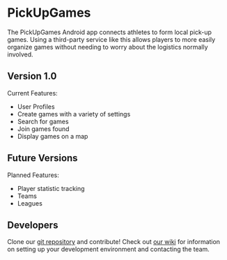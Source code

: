 # PickUpGames

The PickUpGames Android app connects athletes to form local pick-up games. Using a third-party service like this allows players to more easily organize games without needing to worry about the logistics normally involved.

## Version 1.0

Current Features:

- User Profiles
- Create games with a variety of settings
- Search for games
- Join games found
- Display games on a map

## Future Versions

Planned Features:

- Player statistic tracking
- Teams
- Leagues

## Developers

Clone our [git repository](https://github.com/eltoraz/PUG) and contribute! Check out [our wiki](https://github.com/eltoraz/PUG/wiki) for information on setting up your development environment and contacting the team.
